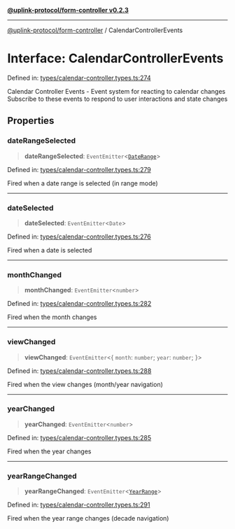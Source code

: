 [**@uplink-protocol/form-controller v0.2.3**](../README.md)

***

[@uplink-protocol/form-controller](../globals.md) / CalendarControllerEvents

# Interface: CalendarControllerEvents

Defined in: [types/calendar-controller.types.ts:274](https://github.com/jmkcoder/uplink-protocol-calendar/blob/b9b5d949a141a189c8cea12210e36bb76f18ad06/src/types/calendar-controller.types.ts#L274)

Calendar Controller Events - Event system for reacting to calendar changes
Subscribe to these events to respond to user interactions and state changes

## Properties

### dateRangeSelected

> **dateRangeSelected**: `EventEmitter`\<[`DateRange`](DateRange.md)\>

Defined in: [types/calendar-controller.types.ts:279](https://github.com/jmkcoder/uplink-protocol-calendar/blob/b9b5d949a141a189c8cea12210e36bb76f18ad06/src/types/calendar-controller.types.ts#L279)

Fired when a date range is selected (in range mode)

***

### dateSelected

> **dateSelected**: `EventEmitter`\<`Date`\>

Defined in: [types/calendar-controller.types.ts:276](https://github.com/jmkcoder/uplink-protocol-calendar/blob/b9b5d949a141a189c8cea12210e36bb76f18ad06/src/types/calendar-controller.types.ts#L276)

Fired when a date is selected

***

### monthChanged

> **monthChanged**: `EventEmitter`\<`number`\>

Defined in: [types/calendar-controller.types.ts:282](https://github.com/jmkcoder/uplink-protocol-calendar/blob/b9b5d949a141a189c8cea12210e36bb76f18ad06/src/types/calendar-controller.types.ts#L282)

Fired when the month changes

***

### viewChanged

> **viewChanged**: `EventEmitter`\<\{ `month`: `number`; `year`: `number`; \}\>

Defined in: [types/calendar-controller.types.ts:288](https://github.com/jmkcoder/uplink-protocol-calendar/blob/b9b5d949a141a189c8cea12210e36bb76f18ad06/src/types/calendar-controller.types.ts#L288)

Fired when the view changes (month/year navigation)

***

### yearChanged

> **yearChanged**: `EventEmitter`\<`number`\>

Defined in: [types/calendar-controller.types.ts:285](https://github.com/jmkcoder/uplink-protocol-calendar/blob/b9b5d949a141a189c8cea12210e36bb76f18ad06/src/types/calendar-controller.types.ts#L285)

Fired when the year changes

***

### yearRangeChanged

> **yearRangeChanged**: `EventEmitter`\<[`YearRange`](YearRange.md)\>

Defined in: [types/calendar-controller.types.ts:291](https://github.com/jmkcoder/uplink-protocol-calendar/blob/b9b5d949a141a189c8cea12210e36bb76f18ad06/src/types/calendar-controller.types.ts#L291)

Fired when the year range changes (decade navigation)

